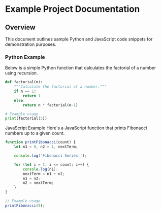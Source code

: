 # Example Project Documentation

## Overview

This document outlines sample Python and JavaScript code snippets for demonstration purposes.

### Python Example

Below is a simple Python function that calculates the factorial of a number using recursion.

```python
def factorial(n):
    """Calculate the factorial of a number."""
    if n == 1:
        return 1
    else:
        return n * factorial(n-1)

# Example usage
print(factorial(5))
```


JavaScript Example
Here's a JavaScript function that prints Fibonacci numbers up to a given count.
```javascript
function printFibonacci(count) {
    let n1 = 0, n2 = 1, nextTerm;

    console.log('Fibonacci Series:');

    for (let i = 1; i <= count; i++) {
        console.log(n1);
        nextTerm = n1 + n2;
        n1 = n2;
        n2 = nextTerm;
    }
}

// Example usage
printFibonacci(5);
```